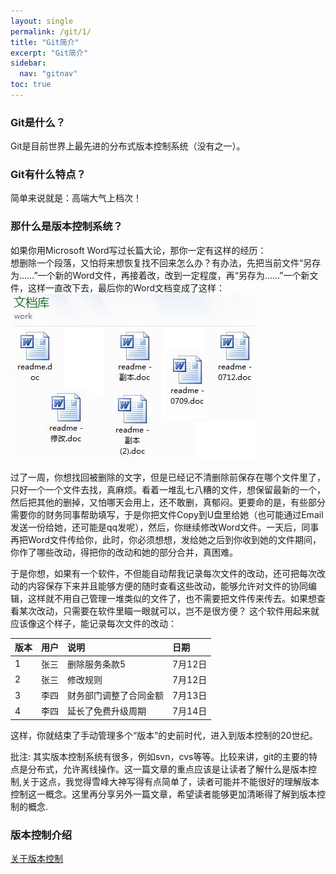 ```yaml
---
layout: single
permalink: /git/1/
title: "Git简介"
excerpt: "Git简介"
sidebar:
  nav: "gitnav"
toc: true
---
```


### Git是什么？
Git是目前世界上最先进的分布式版本控制系统（没有之一）。

### Git有什么特点？
简单来说就是：高端大气上档次！  

### 那什么是版本控制系统？
如果你用Microsoft Word写过长篇大论，那你一定有这样的经历：  
想删除一个段落，又怕将来想恢复找不回来怎么办？有办法，先把当前文件“另存为……”一个新的Word文件，再接着改，改到一定程度，再“另存为……”一个新文件，这样一直改下去，最后你的Word文档变成了这样：
![git教程　pic1](/assets/images/gitimg/1)  

过了一周，你想找回被删除的文字，但是已经记不清删除前保存在哪个文件里了，只好一个一个文件去找，真麻烦。看着一堆乱七八糟的文件，想保留最新的一个，然后把其他的删掉，又怕哪天会用上，还不敢删，真郁闷。更要命的是，有些部分需要你的财务同事帮助填写，于是你把文件Copy到U盘里给她（也可能通过Email发送一份给她，还可能是qq发呢），然后，你继续修改Word文件。一天后，同事再把Word文件传给你，此时，你必须想想，发给她之后到你收到她的文件期间，你作了哪些改动，得把你的改动和她的部分合并，真困难。  

于是你想，如果有一个软件，不但能自动帮我记录每次文件的改动，还可把每次改动的内容保存下来并且能够方便的随时查看这些改动，能够允许对文件的协同编辑，这样就不用自己管理一堆类似的文件了，也不需要把文件传来传去。如果想查看某次改动，只需要在软件里瞄一眼就可以，岂不是很方便？
这个软件用起来就应该像这个样子，能记录每次文件的改动：  

|版本|用户|说明|日期|
|:--|:--|:--|:--|
|1|张三|删除服务条款5|7月12日|
|2|张三|修改规则|7月12日|
|3|李四|财务部门调整了合同金额|7月13日|
|4|李四|延长了免费升级周期|7月14日|

这样，你就结束了手动管理多个“版本”的史前时代，进入到版本控制的20世纪。

批注: 其实版本控制系统有很多，例如svn，cvs等等。比较来讲，git的主要的特点是分布式，允许离线操作。这一篇文章的重点应该是让读者了解什么是版本控制,关于这点，我觉得雪峰大神写得有点简单了，读者可能并不能很好的理解版本控制这一概念。这里再分享另外一篇文章，希望读者能够更加清晰得了解到版本控制的概念.

### 版本控制介绍
[关于版本控制](https://git-scm.com/book/zh/v2/%E8%B5%B7%E6%AD%A5-%E5%85%B3%E4%BA%8E%E7%89%88%E6%9C%AC%E6%8E%A7%E5%88%B6)
